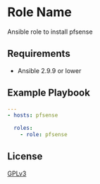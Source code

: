 Role Name
=========

Ansible role to install pfsense

Requirements
------------

- Ansible 2.9.9 or lower

Example Playbook
----------------

```yml
---
- hosts: pfsense

  roles:
    - role: pfsense
```

License
-------

[GPLv3](LICENSE)
